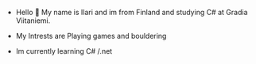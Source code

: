 - Hello 👋
  My name is Ilari and im from Finland and studying C# at Gradia Viitaniemi.
  
- My Intrests are Playing games and bouldering

- Im currently learning C# /.net


<!---
Ilari-H/Ilari-H is a ✨ special ✨ repository because its `README.md` (this file) appears on your GitHub profile.
You can click the Preview link to take a look at your changes.
--->
